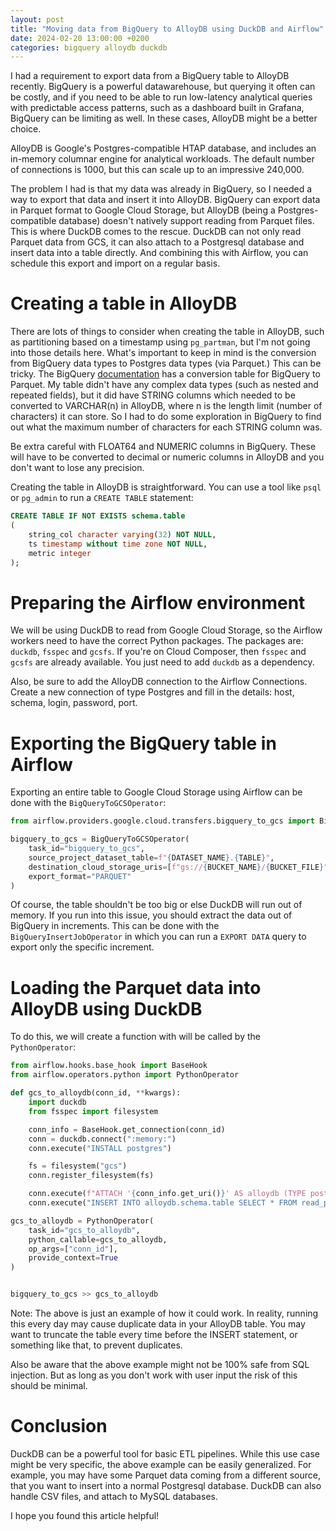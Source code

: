 ```yaml
---
layout: post
title: "Moving data from BigQuery to AlloyDB using DuckDB and Airflow"
date: 2024-02-20 13:00:00 +0200
categories: bigquery alloydb duckdb 
---
```

I had a requirement to export data from a BigQuery table to AlloyDB recently. BigQuery is a powerful datawarehouse, but querying it often can be costly, and if you need to be able to run low-latency analytical queries with predictable access patterns, such as a dashboard built in Grafana, BigQuery can be limiting as well. In these cases, AlloyDB might be a better choice. 

AlloyDB is Google's Postgres-compatible HTAP database, and includes an in-memory columnar engine for analytical workloads. The default number of connections is 1000, but this can scale up to an impressive 240,000.

The problem I had is that my data was already in BigQuery, so I needed a way to export that data and insert it into AlloyDB. BigQuery can export data in Parquet format to Google Cloud Storage, but AlloyDB (being a Postgres-compatible database) doesn't natively support reading from Parquet files. This is where DuckDB comes to the rescue. DuckDB can not only read Parquet data from GCS, it can also attach to a Postgresql database and insert data into a table directly. And combining this with Airflow, you can schedule this export and import on a regular basis.

# Creating a table in AlloyDB
There are lots of things to consider when creating the table in AlloyDB, such as partitioning based on a timestamp using `pg_partman`, but I'm not going into those details here. What's important to keep in mind is the conversion from BigQuery data types to Postgres data types (via Parquet.) This can be tricky. The BigQuery [documentation](https://cloud.google.com/bigquery/docs/exporting-data#parquet_export_details) has a conversion table for BigQuery to Parquet. My table didn't have any complex data types (such as nested and repeated fields), but it did have STRING columns which needed to be converted to VARCHAR(n) in AlloyDB, where n is the length limit (number of characters) it can store. So I had to do some exploration in BigQuery to find out what the maximum number of characters for each STRING column was.

Be extra careful with FLOAT64 and NUMERIC columns in BigQuery. These will have to be converted to decimal or numeric columns in AlloyDB and you don't want to lose any precision.

Creating the table in AlloyDB is straightforward. You can use a tool like `psql` or `pg_admin` to run a `CREATE TABLE` statement:

```sql
CREATE TABLE IF NOT EXISTS schema.table
(
    string_col character varying(32) NOT NULL,
    ts timestamp without time zone NOT NULL,
    metric integer
);
```

# Preparing the Airflow environment
We will be using DuckDB to read from Google Cloud Storage, so the Airflow workers need to have the correct Python packages. The packages are: `duckdb`, `fsspec` and `gcsfs`. If you're on Cloud Composer, then `fsspec` and `gcsfs` are already available. You just need to add `duckdb` as a dependency.

Also, be sure to add the AlloyDB connection to the Airflow Connections. Create a new connection of type Postgres and fill in the details: host, schema, login, password, port.

# Exporting the BigQuery table in Airflow
Exporting an entire table to Google Cloud Storage using Airflow can be done with the `BigQueryToGCSOperator`:

```python
from airflow.providers.google.cloud.transfers.bigquery_to_gcs import BigQueryToGCSOperator

bigquery_to_gcs = BigQueryToGCSOperator(
    task_id="bigquery_to_gcs",
    source_project_dataset_table=f"{DATASET_NAME}.{TABLE}",
    destination_cloud_storage_uris=[f"gs://{BUCKET_NAME}/{BUCKET_FILE}"],
    export_format="PARQUET"
)
```

Of course, the table shouldn't be too big or else DuckDB will run out of memory. If you run into this issue, you should extract the data out of BigQuery in increments. This can be done with the `BigQueryInsertJobOperator` in which you can run a `EXPORT DATA` query to export only the specific increment.

# Loading the Parquet data into AlloyDB using DuckDB
To do this, we will create a function with will be called by the `PythonOperator`:

```python
from airflow.hooks.base_hook import BaseHook
from airflow.operators.python import PythonOperator

def gcs_to_alloydb(conn_id, **kwargs):
    import duckdb
    from fsspec import filesystem

    conn_info = BaseHook.get_connection(conn_id)
    conn = duckdb.connect(":memory:")
    conn.execute("INSTALL postgres")

    fs = filesystem("gcs")
    conn.register_filesystem(fs)

    conn.execute(f"ATTACH '{conn_info.get_uri()}' AS alloydb (TYPE postgres)")
    conn.execute("INSERT INTO alloydb.schema.table SELECT * FROM read_parquet('gcs://bucket/path/to/*.parquet')")

gcs_to_alloydb = PythonOperator(
    task_id="gcs_to_alloydb",
    python_callable=gcs_to_alloydb,
    op_args=["conn_id"],
    provide_context=True
)


bigquery_to_gcs >> gcs_to_alloydb
```

Note: The above is just an example of how it could work. In reality, running this every day may cause duplicate data in your AlloyDB table. You may want to truncate the table every time before the INSERT statement, or something like that, to prevent duplicates.

Also be aware that the above example might not be 100% safe from SQL injection. But as long as you don't work with user input the risk of this should be minimal.

# Conclusion

DuckDB can be a powerful tool for basic ETL pipelines. While this use case might be very specific, the above example can be easily generalized. For example, you may have some Parquet data coming from a different source, that you want to insert into a normal Postgresql database. DuckDB can also handle CSV files, and attach to MySQL databases.

I hope you found this article helpful!
